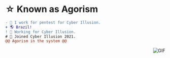#                                                     ☆ Known as Agorism

```diff
- 📝 I work for pentest for Cyber Illusion.
+ 🌎 Brazil!
! 🧠 Working for Cyber Illusion.
# 🧪 Joined Cyber Illusion 2021.
@@ Agorism in the system @@
```
<img align="right" alt="GIF" src="https://cdn.discordapp.com/attachments/782665455587557417/801790274112061440/CyberIllusion.png?width=950&height=204"/>

<!--
**SystemsFrozen/SystemsFrozen** is a ✨ _special_ ✨ repository because its `README.md` (this file) appears on your GitHub profile.
